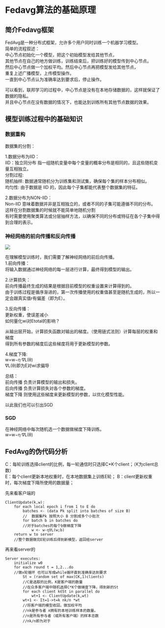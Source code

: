 # Fedavg算法的基础原理

## 简介Fedavg框架
FedAvg是一种分布式框架，允许多个用户同时训练一个机器学习模型。<br>
简单的流程叙述：<br>
中心节点初始化一个模型，把这个初始模型发给其他节点，<br>
其他节点在自己的地方做训练，训练结束后，把训练好的模型传到中心节点。<br>
然后中心节点做一个加权平均。然后中心节点再把模型发给其他节点，<br>
重复上述广播模型，上传模型操作。<br>
一直到中心节点认为准确率达到要求后，停止操作。<br>

可以看到，联邦学习的过程中，中心节点是没有在本地存储数据的，这样就保证了数据的隐私。<br>
并且中心节点在没有数据的情况下，也能达到训练所有其他节点数据的效果。<br>

## 模型训练过程中的基础知识

### 数据重构

数据集的分割：<br>

1.数据分布为IID：<br>
IID：独立同分布 指一组随机变量中每个变量的概率分布是相同的，且这些随机变量互相独立。<br>
分割过程:<br>
随机抽样: 数据通常随机分为训练集和测试集，确保每个集的样本分布相似。<br>
均匀性: 由于数据是 IID 的，因此每个子集都能代表整个数据集的特征。<br>

2.数据分布为NON-IID：<br>
Non-IID 意味着数据并非是互相独立的，或者不同的子集可能遵循不同的分布。<br>
这样在分割数据集的时候就不能简单地随机分割<br>
有时需要使用聚类算法或分层抽样方法，以确保不同的分布或特征在各个子集中得到合理的表示。<br>

### 神经网络的前向传播和反向传播

![](https://github.com/star-ful/ZS/blob/%E7%AC%AC%E4%BA%94%E6%AC%A1_%E6%9D%8E%E6%B2%9B%E8%90%B1/Pic/image/8c82428323da5125d7184a5325ab397f.png)

在理解模型训练时，我们需要了解神经网络的前后向传播。<br>
1.前向传播：<br>
将输入数据通过神经网络的每一层进行计算，最终得到模型的输出。<br>

2.计算损失：<br>
前向传播最终生成的结果是根据目前模型的权重设置来计算得到的。<br>
由于训练过程是循序渐进的，第一次传播使用的权重值甚至是随机生成的，所以一定会跟真实值r有偏差（即为E）。<br>

3.反向传播：<br>
更新权重，使误差减小<br>
如何量化wi对Etotal的影响？<br>


从输出层开始，计算损失函数对输出的梯度。（使用链式法则）计算每层的权重和梯度<br>
得到所有参数的梯度后这些梯度将用于更新模型的参数。<br>

4.梯度下降:<br>
w=w−η⋅∇L(θ)<br>
∇L(θ)即为E对wi求偏导<br>

总结：<br>
前向传播 负责计算模型的输出和损失。<br>
后向传播 负责计算损失对各个参数的梯度。<br>
梯度下降 则使用这些梯度来更新模型的参数，以优化模型性能。<br>

以此我们也可以引出SGD<br>

### SGD
在神经网络中每次随机选一个数据做梯度下降训练。<br>
w=w−η⋅∇L(θ)<br>

## FedAvg的伪代码分析

C：每轮训练选择client的比例，每一轮通信时只选择C*K个client；（K为client总数）<br>
E：每个client更新本地权重时，在本地数据集上训练E轮；
B：client更新权重时，每次梯度下降所使用的数据量；<br>

先来看客户端的
```
ClientUpdate(k,w):
    for each local epoch i from 1 to E do
        batches <- (data Pk split into batches of size B)
        //  数据集Pk 按照大小 B 分割成多个小批次
        for batch b in batches do 
        //对于batches的每个b做梯度下降
            w <- w-η∇L(w;b)
    return w to server 
    //整个数据做完E轮训练后得到新模型，返回给server
```
再来看server的
```
Server executes:
    initialize w0
    for each round t = 1,2...do 
    //做x轮循环 也可以写成while循环直到准确率达到要求
        St = (random set of max(CK,1)clients) 
        //C是选取的比例，K是客户端的数量
        //在众多客户端中随机选择C*K个做梯度下降，得到新的St
        for each client k∈St in parallel do
            wt+1 <- ClientUpdate(k,wt)
        wt+1 <- Σt=1->t=k nk/n *wt 
        //将客户端的模型收回，做加权平均
        //nk是参与者 𝑘拥有的本地训练样本的数量。
        //n是所有参与者（或所有客户端）的样本总数
        //nk/n即为对于
```
